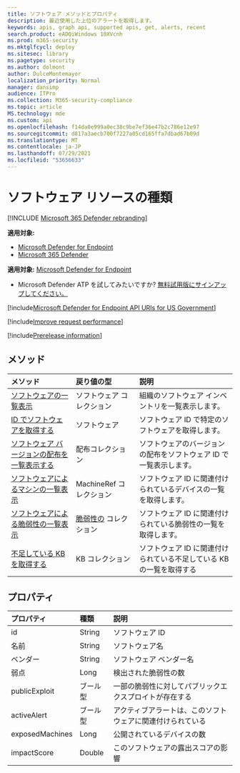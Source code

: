 ```yaml
---
title: ソフトウェア メソッドとプロパティ
description: 最近使用した上位のアラートを取得します。
keywords: apis, graph api, supported apis, get, alerts, recent
search.product: eADQiWindows 10XVcnh
ms.prod: m365-security
ms.mktglfcycl: deploy
ms.sitesec: library
ms.pagetype: security
ms.author: dolmont
author: DulceMontemayor
localization_priority: Normal
manager: dansimp
audience: ITPro
ms.collection: M365-security-compliance
ms.topic: article
MS.technology: mde
ms.custom: api
ms.openlocfilehash: f14da0e999a0ec38c9be7ef36e47b2c786e12e97
ms.sourcegitcommit: d817a3aecb700f7227a05cd165ffa7dbad67b09d
ms.translationtype: MT
ms.contentlocale: ja-JP
ms.lasthandoff: 07/29/2021
ms.locfileid: "53656633"
---
```

# <a name="software-resource-type"></a>ソフトウェア リソースの種類

[!INCLUDE [Microsoft 365 Defender rebranding](../../includes/microsoft-defender.md)]

**適用対象:**
- [Microsoft Defender for Endpoint](https://go.microsoft.com/fwlink/p/?linkid=2154037)
- [Microsoft 365 Defender](https://go.microsoft.com/fwlink/?linkid=2118804)

**適用対象:** [Microsoft Defender for Endpoint](https://go.microsoft.com/fwlink/?linkid=2154037)

- Microsoft Defender ATP を試してみたいですか? [無料試用版にサインアップしてください。](https://signup.microsoft.com/create-account/signup?products=7f379fee-c4f9-4278-b0a1-e4c8c2fcdf7e&ru=https://aka.ms/MDEp2OpenTrial?ocid=docs-wdatp-exposedapis-abovefoldlink)

[!include[Microsoft Defender for Endpoint API URIs for US Government](../../includes/microsoft-defender-api-usgov.md)]

[!include[Improve request performance](../../includes/improve-request-performance.md)]


[!include[Prerelease information](../../includes/prerelease.md)]

## <a name="methods"></a>メソッド

メソッド |戻り値の型 |説明
:---|:---|:---
[ソフトウェアの一覧表示](get-software.md) | ソフトウェア コレクション | 組織のソフトウェア インベントリを一覧表示します。
[ID でソフトウェアを取得する](get-software-by-id.md) | ソフトウェア | ソフトウェア ID で特定のソフトウェアを取得します。
[ソフトウェア バージョンの配布を一覧表示する](get-software-ver-distribution.md)| 配布コレクション | ソフトウェアのバージョンの配布をソフトウェア ID で一覧表示します。
[ソフトウェアによるマシンの一覧表示](get-machines-by-software.md)| MachineRef コレクション | ソフトウェア ID に関連付けられているデバイスの一覧を取得します。
[ソフトウェアによる脆弱性の一覧表示](get-vuln-by-software.md) | [脆弱性の](vulnerability.md) コレクション | ソフトウェア ID に関連付けられている脆弱性の一覧を取得します。
[不足している KB を取得する](get-missing-kbs-software.md) | KB コレクション | ソフトウェア ID に関連付けられている不足している KB の一覧を取得する

## <a name="properties"></a>プロパティ

プロパティ |   種類   |   説明
:---|:---|:---
id | String | ソフトウェア ID
名前 | String | ソフトウェア名
ベンダー | String | ソフトウェア ベンダー名
弱点 | Long | 検出された脆弱性の数
publicExploit | ブール型 | 一部の脆弱性に対してパブリックエクスプロイトが存在する
activeAlert | ブール型 | アクティブアラートは、このソフトウェアに関連付けられている
exposedMachines | Long | 公開されているデバイスの数
impactScore | Double | このソフトウェアの露出スコアの影響
